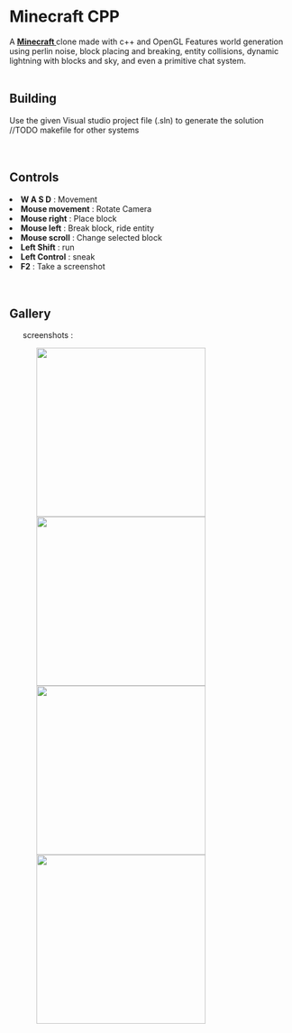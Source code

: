 # Minecraft CPP
A <u><b> <a href="https://www.minecraft.net">Minecraft</u> </b> </a> clone made with c++ and OpenGL
Features world generation using perlin noise, block placing and breaking, entity collisions, dynamic lightning with blocks and sky, and even a primitive chat system.
<br><br>

## Building
<div id = "build">
Use the given Visual studio project file (.sln) to generate the solution
<br>
//TODO makefile for other systems
</div>
<br><br>

## Controls
<div id = "controls">
<li><b>W A S D</b> : Movement
<li><b>Mouse movement</b> : Rotate Camera
<li><b>Mouse right</b> : Place block
<li><b>Mouse left</b> : Break block, ride entity
<li><b>Mouse scroll</b> : Change selected block
<li><b>Left Shift</b> : run
<li><b>Left Control</b> : sneak
<li><b>F2</b> : Take a screenshot
</div>
<br><br>

## Gallery
<div id = "gallery">
<ul>
    <summary>
        screenshots :
    </summary>
            <ol><b>
            <img src="Screenshots/a.png" width="" height="300">
            <br>
            <img src="Screenshots/b.png" width="" height="300">
            <br>
            <img src="Screenshots/c.png" width="" height="300"></li>
            <br>
            <img src="Screenshots/d.png" width="" height="300"></li>
    </b></ol>
</ul>
</div>
<br><br>